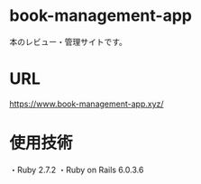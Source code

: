 # book-management-app
本のレビュー・管理サイトです。
# URL
https://www.book-management-app.xyz/
# 使用技術
・Ruby 2.7.2
・Ruby on Rails 6.0.3.6
